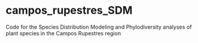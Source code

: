 # campos_rupestres_SDM
Code for the Species Distribution Modeling and Phylodiversity analyses of plant species in the Campos Rupestres region
